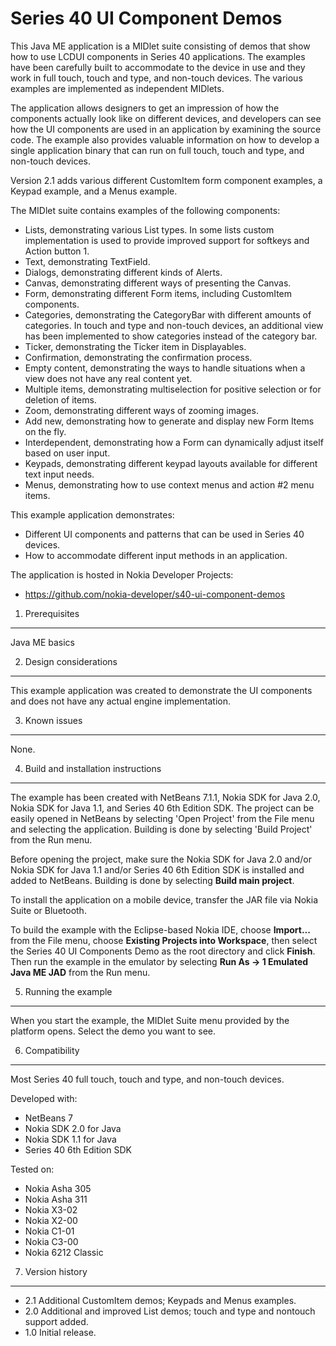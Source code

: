 Series 40 UI Component Demos
============================

This Java ME application is a MIDlet suite consisting of demos that show how to
use LCDUI components in Series 40 applications. The examples have been
carefully built to accommodate to the device in use and they work in full touch, 
touch and type, and non-touch devices. The various examples are implemented as
independent MIDlets.

The application allows designers to get an impression of how the components 
actually look like on different devices, and developers can see how the UI 
components are used in an application by examining the source code.
The example also provides valuable information on how to develop a 
single application binary that can run on full touch, touch and type, and 
non-touch devices.

Version 2.1 adds various different CustomItem form component examples, a
Keypad example, and a Menus example.
 
The MIDlet suite contains examples of the following components:

* Lists, demonstrating various List types. In some lists custom implementation 
  is used to provide improved support for softkeys and Action button 1.
* Text, demonstrating TextField.
* Dialogs, demonstrating different kinds of Alerts.
* Canvas, demonstrating different ways of presenting the Canvas.
* Form, demonstrating different Form items, including CustomItem components.
* Categories, demonstrating the CategoryBar with different amounts of 
  categories. In touch and type and non-touch devices, an additional view 
  has been implemented to show categories instead of the category bar.
* Ticker, demonstrating the Ticker item in Displayables.
* Confirmation, demonstrating the confirmation process.
* Empty content, demonstrating the ways to handle situations when a view 
  does not have any real content yet.
* Multiple items, demonstrating multiselection for positive selection or for
  deletion of items.
* Zoom, demonstrating different ways of zooming images.
* Add new, demonstrating how to generate and display new Form Items on the 
  fly.
* Interdependent, demonstrating how a Form can dynamically adjust itself 
  based on user input.
* Keypads, demonstrating different keypad layouts available for different text
  input needs.
* Menus, demonstrating how to use context menus and action #2 menu items.

This example application demonstrates:
* Different UI components and patterns that can be used in Series 40 devices.
* How to accommodate different input methods in an application.

The application is hosted in Nokia Developer Projects:
* https://github.com/nokia-developer/s40-ui-component-demos

1. Prerequisites
-------------------------------------------------------------------------------
Java ME basics

2. Design considerations
-------------------------------------------------------------------------------
This example application was created to demonstrate the UI components and
does not have any actual engine implementation.

3. Known issues
------------------------------------------------------------------------------
None.

4. Build and installation instructions
-------------------------------------------------------------------------------
The example has been created with NetBeans 7.1.1, Nokia SDK for Java 2.0,
Nokia SDK for Java 1.1, and Series 40 6th Edition SDK.
The project can be easily opened in NetBeans by selecting 'Open Project' from
the File menu and selecting the application. Building is done by selecting
'Build Project' from the Run menu.

Before opening the project, make sure the Nokia SDK for Java 2.0 and/or Nokia
SDK for Java 1.1 and/or Series 40 6th Edition SDK is installed and added to
NetBeans. Building is done by selecting **Build main project**.

To install the application on a mobile device, transfer the JAR file via Nokia
Suite or Bluetooth.

To build the example with the Eclipse-based Nokia IDE, choose **Import...** from
the File menu, choose **Existing Projects into Workspace**, then select the Series
40 UI Components Demo as the root directory and click **Finish**. Then run the
example in the emulator by selecting **Run As -> 1 Emulated Java ME JAD** from
the Run menu.

5. Running the example
-------------------------------------------------------------------------------
When you start the example, the MIDlet Suite menu provided by the platform
opens. Select the demo you want to see.

6. Compatibility
-------------------------------------------------------------------------------
Most Series 40 full touch, touch and type, and non-touch devices.

Developed with:
* NetBeans 7
* Nokia SDK 2.0 for Java
* Nokia SDK 1.1 for Java
* Series 40 6th Edition SDK
 
Tested on: 
* Nokia Asha 305
* Nokia Asha 311
* Nokia X3-02
* Nokia X2-00
* Nokia C1-01
* Nokia C3-00
* Nokia 6212 Classic

7. Version history
-------------------------------------------------------------------------------
* 2.1 Additional CustomItem demos; Keypads and Menus examples.
* 2.0 Additional and improved List demos; touch and type and nontouch support
    added.
* 1.0 Initial release.